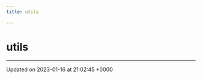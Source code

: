 ```yaml
---
title: utils

---
```


# utils








-------------------------------

Updated on 2023-01-16 at 21:02:45 +0000
